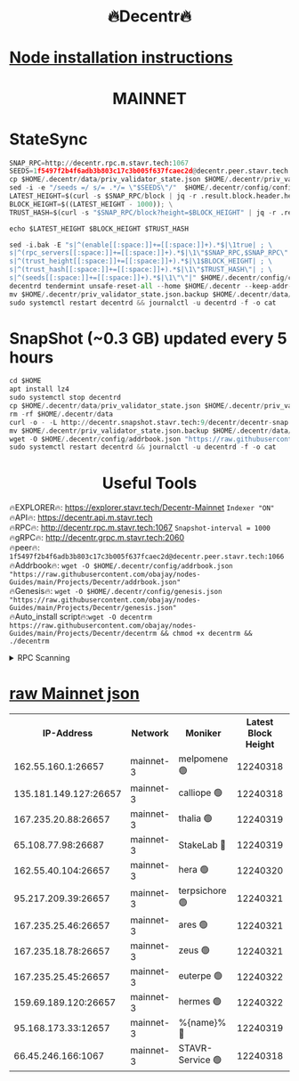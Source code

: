 <h1 align="center"> 🔥Decentr🔥</h1>

[Node installation instructions](https://github.com/obajay/nodes-Guides/tree/main/Projects/Decentr)
=
<h1 align="center"> MAINNET</h1>

# StateSync
```python
SNAP_RPC=http://decentr.rpc.m.stavr.tech:1067
SEEDS=1f5497f2b4f6adb3b803c17c3b005f637fcaec2d@decentr.peer.stavr.tech:1066
cp $HOME/.decentr/data/priv_validator_state.json $HOME/.decentr/priv_validator_state.json.backup
sed -i -e "/seeds =/ s/= .*/= \"$SEEDS\"/"  $HOME/.decentr/config/config.toml
LATEST_HEIGHT=$(curl -s $SNAP_RPC/block | jq -r .result.block.header.height); \
BLOCK_HEIGHT=$((LATEST_HEIGHT - 1000)); \
TRUST_HASH=$(curl -s "$SNAP_RPC/block?height=$BLOCK_HEIGHT" | jq -r .result.block_id.hash)

echo $LATEST_HEIGHT $BLOCK_HEIGHT $TRUST_HASH

sed -i.bak -E "s|^(enable[[:space:]]+=[[:space:]]+).*$|\1true| ; \
s|^(rpc_servers[[:space:]]+=[[:space:]]+).*$|\1\"$SNAP_RPC,$SNAP_RPC\"| ; \
s|^(trust_height[[:space:]]+=[[:space:]]+).*$|\1$BLOCK_HEIGHT| ; \
s|^(trust_hash[[:space:]]+=[[:space:]]+).*$|\1\"$TRUST_HASH\"| ; \
s|^(seeds[[:space:]]+=[[:space:]]+).*$|\1\"\"|" $HOME/.decentr/config/config.toml
decentrd tendermint unsafe-reset-all --home $HOME/.decentr --keep-addr-book
mv $HOME/.decentr/priv_validator_state.json.backup $HOME/.decentr/data/priv_validator_state.json
sudo systemctl restart decentrd && journalctl -u decentrd -f -o cat
```
# SnapShot (~0.3 GB) updated every 5 hours
```python
cd $HOME
apt install lz4
sudo systemctl stop decentrd
cp $HOME/.decentr/data/priv_validator_state.json $HOME/.decentr/priv_validator_state.json.backup
rm -rf $HOME/.decentr/data
curl -o - -L http://decentr.snapshot.stavr.tech:9/decentr/decentr-snap.tar.lz4 | lz4 -c -d - | tar -x -C $HOME/.decentr --strip-components 2
mv $HOME/.decentr/priv_validator_state.json.backup $HOME/.decentr/data/priv_validator_state.json
wget -O $HOME/.decentr/config/addrbook.json "https://raw.githubusercontent.com/obajay/nodes-Guides/main/Projects/Decentr/addrbook.json"
sudo systemctl restart decentrd && journalctl -u decentrd -f -o cat
```

 <h1 align="center"> Useful Tools</h1>

🔥EXPLORER🔥:     https://explorer.stavr.tech/Decentr-Mainnet        `Indexer "ON"` \
🔥API🔥:          https://decentr.api.m.stavr.tech \
🔥RPC🔥:          http://decentr.rpc.m.stavr.tech:1067              `Snapshot-interval = 1000` \
🔥gRPC🔥:         http://decentr.grpc.m.stavr.tech:2060 \
🔥peer🔥:         `1f5497f2b4f6adb3b803c17c3b005f637fcaec2d@decentr.peer.stavr.tech:1066` \
🔥Addrbook🔥:  `wget -O $HOME/.decentr/config/addrbook.json "https://raw.githubusercontent.com/obajay/nodes-Guides/main/Projects/Decentr/addrbook.json"` \
🔥Genesis🔥:  `wget -O $HOME/.decentr/config/genesis.json "https://raw.githubusercontent.com/obajay/nodes-Guides/main/Projects/Decentr/genesis.json"` \
🔥Auto_install script🔥:`wget -O decentrm https://raw.githubusercontent.com/obajay/nodes-Guides/main/Projects/Decentr/decentrm && chmod +x decentrm && ./decentrm`

<details>
<summary>RPC Scanning</summary>

<h2 align="center"> We scan nodes in real time every 4 hours. And we provide the final result of RPC endpoints.
We cannot influence the operation of these nodes in any way. </h2>


```python
If Voting Power is higher than 0 --> then the Node is a validator of the network and may be subject to attack and be a potential threat to the chain.
```
```python
We marked such validators with a red symbol
```

</details>

[raw Mainnet json](https://rpc-check.decentrm.stavr.tech/decentrm/rpc-decentrm-result.json)
=



<table><tr><th>IP-Address</th><th>Network</th><th>Moniker</th><th>Latest Block Height</th><th>Earliest Block Height</th><th>Catching Up</th><th>Tx Index</th><th>Voting Power</th><th>Scan Time</th></tr><tr><td>162.55.160.1:26657</td><td>mainnet-3</td><td>melpomene 🟢</td><td>12240318</td><td>1688950</td><td>False</td><td>on</td><td>0</td><td>2024-01-02T05:04:25.892235271UTC</td></tr><tr><td>135.181.149.127:26657</td><td>mainnet-3</td><td>calliope 🟢</td><td>12240318</td><td>1688950</td><td>False</td><td>on</td><td>0</td><td>2024-01-02T05:04:28.409590897UTC</td></tr><tr><td>167.235.20.88:26657</td><td>mainnet-3</td><td>thalia 🟢</td><td>12240319</td><td>1688950</td><td>False</td><td>on</td><td>0</td><td>2024-01-02T05:04:33.990596090UTC</td></tr><tr><td>65.108.77.98:26687</td><td>mainnet-3</td><td>StakeLab 🔴</td><td>12240319</td><td>1688950</td><td>False</td><td>on</td><td>5455806</td><td>2024-01-02T05:04:34.335622189UTC</td></tr><tr><td>162.55.40.104:26657</td><td>mainnet-3</td><td>hera 🟢</td><td>12240320</td><td>1688950</td><td>False</td><td>on</td><td>0</td><td>2024-01-02T05:04:39.111496207UTC</td></tr><tr><td>95.217.209.39:26657</td><td>mainnet-3</td><td>terpsichore 🟢</td><td>12240321</td><td>1688950</td><td>False</td><td>on</td><td>0</td><td>2024-01-02T05:04:41.461014772UTC</td></tr><tr><td>167.235.25.46:26657</td><td>mainnet-3</td><td>ares 🟢</td><td>12240321</td><td>1688950</td><td>False</td><td>on</td><td>0</td><td>2024-01-02T05:04:43.857765763UTC</td></tr><tr><td>167.235.18.78:26657</td><td>mainnet-3</td><td>zeus 🟢</td><td>12240321</td><td>1688950</td><td>False</td><td>on</td><td>0</td><td>2024-01-02T05:04:46.117556270UTC</td></tr><tr><td>167.235.25.45:26657</td><td>mainnet-3</td><td>euterpe 🟢</td><td>12240322</td><td>1688950</td><td>False</td><td>on</td><td>0</td><td>2024-01-02T05:04:48.397707172UTC</td></tr><tr><td>159.69.189.120:26657</td><td>mainnet-3</td><td>hermes 🟢</td><td>12240322</td><td>1688950</td><td>False</td><td>on</td><td>0</td><td>2024-01-02T05:04:50.734109291UTC</td></tr><tr><td>95.168.173.33:12657</td><td>mainnet-3</td><td>%{name}% 🔴</td><td>12240319</td><td>8964001</td><td>False</td><td>on</td><td>4174268</td><td>2024-01-02T05:04:29.661673993UTC</td></tr><tr><td>66.45.246.166:1067</td><td>mainnet-3</td><td>STAVR-Service 🟢</td><td>12240318</td><td>12238001</td><td>False</td><td>on</td><td>0</td><td>2024-01-02T05:04:29.023049626UTC</td></tr></table>